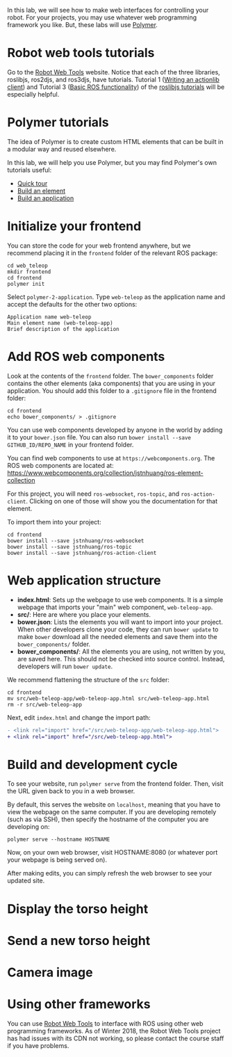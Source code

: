 In this lab, we will see how to make web interfaces for controlling your robot.
For your projects, you may use whatever web programming framework you like.
But, these labs will use [Polymer](https://www.polymer-project.org/).

# Robot web tools tutorials
Go to the [Robot Web Tools](http://robotwebtools.org/tools.html) website.
Notice that each of the three libraries, roslibjs, ros2djs, and ros3djs, have tutorials.
Tutorial 1 ([Writing an actionlib client](http://wiki.ros.org/roslibjs/Tutorials/ActionlibClient)) and Tutorial 3 ([Basic ROS functionality](http://wiki.ros.org/roslibjs/Tutorials/BasicRosFunctionality)) of the [roslibjs tutorials](http://wiki.ros.org/roslibjs/Tutorials) will be especially helpful.

# Polymer tutorials
The idea of Polymer is to create custom HTML elements that can be built in a modular way and reused elsewhere.

In this lab, we will help you use Polymer, but you may find Polymer's own tutorials useful:
- [Quick tour](https://www.polymer-project.org/2.0/start/quick-tour)
- [Build an element](https://www.polymer-project.org/2.0/start/first-element/intro)
- [Build an application](https://www.polymer-project.org/2.0/start/toolbox/set-up)

# Initialize your frontend
You can store the code for your web frontend anywhere, but we recommend placing it in the `frontend` folder of the relevant ROS package:
```
cd web_teleop
mkdir frontend
cd frontend
polymer init
```

Select `polymer-2-application`.
Type `web-teleop` as the application name and accept the defaults for the other two options:
```
Application name web-teleop
Main element name (web-teleop-app)
Brief description of the application
```

# Add ROS web components
Look at the contents of the `frontend` folder.
The `bower_components` folder contains the other elements (aka components) that you are using in your application.
You should add this folder to a `.gitignore` file in the frontend folder:
```
cd frontend
echo bower_components/ > .gitignore
```

You can use web components developed by anyone in the world by adding it to your `bower.json` file.
You can also run `bower install --save GITHUB_ID/REPO_NAME` in your frontend folder.

You can find web components to use at `https://webcomponents.org`.
The ROS web components are located at: https://www.webcomponents.org/collection/jstnhuang/ros-element-collection

For this project, you will need `ros-websocket`, `ros-topic`, and `ros-action-client`.
Clicking on one of those will show you the documentation for that element.

To import them into your project:
```
cd frontend
bower install --save jstnhuang/ros-websocket
bower install --save jstnhuang/ros-topic
bower install --save jstnhuang/ros-action-client
```

# Web application structure
- **index.html**: Sets up the webpage to use web components. It is a simple webpage that imports your "main" web component, `web-teleop-app`.
- **src/**: Here are where you place your elements.
- **bower.json**: Lists the elements you will want to import into your project. When other developers clone your code, they can run `bower update` to make `bower` download all the needed elements and save them into the `bower_components/` folder.
- **bower_components/**: All the elements you are using, not written by you, are saved here. This should not be checked into source control. Instead, developers will run `bower update`.

We recommend flattening the structure of the `src` folder:
```
cd frontend
mv src/web-teleop-app/web-teleop-app.html src/web-teleop-app.html
rm -r src/web-teleop-app
```

Next, edit `index.html` and change the import path:
```diff
- <link rel="import" href="/src/web-teleop-app/web-teleop-app.html">
+ <link rel="import" href="/src/web-teleop-app.html">
```

# Build and development cycle
To see your website, run `polymer serve` from the frontend folder.
Then, visit the URL given back to you in a web browser.

By default, this serves the website on `localhost`, meaning that you have to view the webpage on the same computer.
If you are developing remotely (such as via SSH), then specify the hostname of the computer you are developing on:
```
polymer serve --hostname HOSTNAME
```
Now, on your own web browser, visit HOSTNAME:8080 (or whatever port your webpage is being served on).

After making edits, you can simply refresh the web browser to see your updated site.

# Display the torso height

# Send a new torso height

# Camera image

# Using other frameworks
You can use [Robot Web Tools](http://wiki.ros.org/roslibjs/Tutorials) to interface with ROS using other web programming frameworks.
As of Winter 2018, the Robot Web Tools project has had issues with its CDN not working, so please contact the course staff if you have problems.
